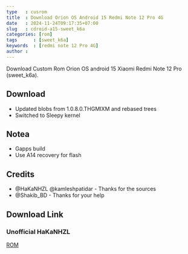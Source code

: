 ```yaml
---
type   : cusrom
title  : Download Orion OS Android 15 Redmi Note 12 Pro 4G
date   : 2024-11-24T09:17:35+07:00
slug   : cdroid-a15-sweet_k6a
categories: [rom]
tags      : [sweet_k6a]
keywords  : [redmi note 12 Pro 4G]
author : 
---
```


Download Custom Rom Orion OS android 15 Xiaomi Redmi Note 12 Pro (sweet_k6a).

## Download
- Updated blobs from 1.0.8.0.THGMIXM and rebased trees 
- Switched to Sleepy kernel 

## Notea
- Gapps build 
- Use A14 recovery for flash

## Credits
- @HaKaNHZL @kamleshpatidar - Thanks for the sources
- @Shakib_BD - Thanks for your help

## Download Link
### Unofficial HaKaNHZL
[ROM](https://drive.usercontent.google.com/download?id=1HRmvYEzy5Hv0pZo2MpHFDiOq8e0EANMG&export=download&authuser=0)

